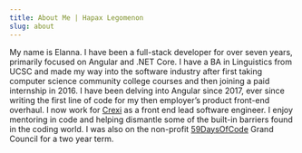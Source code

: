 ```yaml
---
title: About Me | Hapax Legomenon
slug: about
---
```


<div class="md:max-w md:mx-auto md:flex md:justify-center">
  <div class="md:max-w-3xl p-4 prose dark:prose-invert">

My name is Elanna. I have been a full-stack developer for over seven years, primarily focused on Angular and .NET Core. I have a BA in Linguistics from UCSC and made my way into the software industry after first taking computer science community college courses and then joining a paid internship in 2016. I have been delving into Angular since 2017, ever since writing the first line of code for my then employer’s product front-end overhaul. I now work for [Crexi](https://www.crexi.com/) as a front end lead software engineer. I enjoy mentoring in code and helping dismantle some of the built-in barriers found in the coding world. I was also on the non-profit [59DaysOfCode](https://59daysofcode.org) Grand Council for a two year term.

  </div>
</div>
